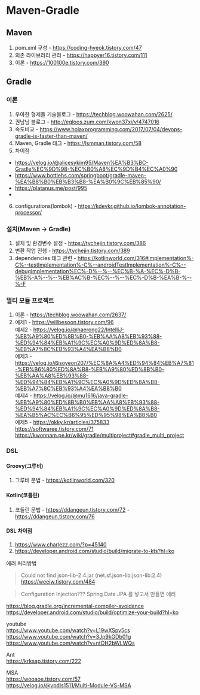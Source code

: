 # Maven-Gradle

## Maven
1. pom.xml 구성 - https://coding-hyeok.tistory.com/47
2. 의존 라이브러리 관리 - https://happyer16.tistory.com/111
3. 이론 - https://100100e.tistory.com/390

## Gradle

### 이론
1. 우아한 형제들 기술블로그 - https://techblog.woowahan.com/2625/
2. 권남님 블로그 - http://egloos.zum.com/kwon37xi/v/4747016
3. 속도비교 - https://www.holaxprogramming.com/2017/07/04/devops-gradle-is-faster-than-maven/
4. Maven, Gradle 태그 - https://lsmman.tistory.com/58
5. 차이점 
- https://velog.io/@alicesykim95/Maven%EA%B3%BC-Gradle%EC%9D%98-%EC%B0%A8%EC%9D%B4%EC%A0%90  
- https://www.bottlehs.com/springboot/gradle-maven-%EA%B8%B0%EB%B3%B8-%EA%B0%9C%EB%85%90/  
- https://platanus.me/post/995  
- 
6. configurations(lombok) - https://kdevkr.github.io/lombok-annotation-processor/

### 설치(Maven -> Gradle)
1. 설치 및 환경변수 설정 - https://tychejin.tistory.com/386
2. 변환 작업 진행 - https://tychejin.tistory.com/389
3. dependencies 태그 관련 - https://kotlinworld.com/316#implementation%-C%--testImplementation%-C%--androidTestImplementation%-C%--debugImplementation%EC%-D%--%--%EC%B-%A-%EC%-D%B-%EB%-A%--%--%EB%AC%B-%EC%--%--%EC%-D%B-%EA%B-%--%-F

### 멀티 모듈 프로젝트
1. 이론 - https://techblog.woowahan.com/2637/
2. 예제1 - https://willbesoon.tistory.com/96  
   예제2 - https://velog.io/@haerong22/IntelliJ-%EB%A9%80%ED%8B%B0-%EB%AA%A8%EB%93%88-%ED%94%84%EB%A1%9C%EC%A0%9D%ED%8A%B8-%EB%A7%8C%EB%93%A4%EA%B8%B0  
   예제3 - https://velog.io/@soyeon207/%EC%8A%A4%ED%94%84%EB%A7%81-%EB%B6%80%ED%8A%B8-%EB%A9%80%ED%8B%B0-%EB%AA%A8%EB%93%88-%ED%94%84%EB%A1%9C%EC%A0%9D%ED%8A%B8-%EB%A7%8C%EB%93%A4%EA%B8%B0  
   예제4 - https://velog.io/@mu1616/java-gradle-%EB%A9%80%ED%8B%B0%EB%AA%A8%EB%93%88-%ED%94%84%EB%A1%9C%EC%A0%9D%ED%8A%B8-%EA%B5%AC%EC%B6%95%ED%95%98%EA%B8%B0  
   예제5 - https://okky.kr/articles/375833  
   https://softwaree.tistory.com/71  
   https://kwonnam.pe.kr/wiki/gradle/multiproject#gradle_multi_project

### DSL
#### Groovy(그루비)
1. 그루비 문법 - https://kotlinworld.com/320

#### Kotlin(코틀린)
1. 코들린 문법 - https://ddangeun.tistory.com/72
              - https://ddangeun.tistory.com/76

#### DSL 차이점
1. https://www.charlezz.com/?p=45140
2. https://developer.android.com/studio/build/migrate-to-kts?hl=ko

에러 처리방법
> Could not find json-lib-2.4.jar (net.sf.json-lib:json-lib:2.4)  
> https://weejw.tistory.com/484


> Configuration Injection???
> Spring Data JPA 를 넣고서 만들면 에러

https://blog.gradle.org/incremental-compiler-avoidance  
https://developer.android.com/studio/build/optimize-your-build?hl=ko  

youtube  
https://www.youtube.com/watch?v=L19wXSpv5cs  
https://www.youtube.com/watch?v=3Jp9kGDb01g  
https://www.youtube.com/watch?v=ntOH2bWLWQs  

Ant  
https://krksap.tistory.com/222  

MSA  
https://wooaoe.tistory.com/57  
https://velog.io/@vpdls1511/Multi-Module-VS-MSA  


